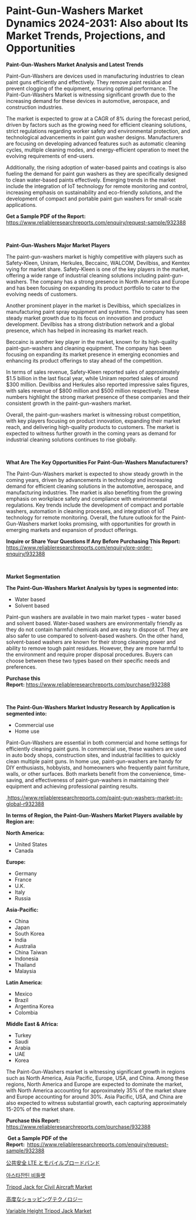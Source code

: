 <p><h1>Paint-Gun-Washers Market Dynamics 2024-2031: Also about Its Market Trends, Projections, and Opportunities</h1></p><p><strong>Paint-Gun-Washers Market Analysis and Latest Trends</strong></p>
<p><p>Paint-Gun-Washers are devices used in manufacturing industries to clean paint guns efficiently and effectively. They remove paint residue and prevent clogging of the equipment, ensuring optimal performance. The Paint-Gun-Washers Market is witnessing significant growth due to the increasing demand for these devices in automotive, aerospace, and construction industries.</p><p>The market is expected to grow at a CAGR of 8% during the forecast period, driven by factors such as the growing need for efficient cleaning solutions, strict regulations regarding worker safety and environmental protection, and technological advancements in paint gun washer designs. Manufacturers are focusing on developing advanced features such as automatic cleaning cycles, multiple cleaning modes, and energy-efficient operation to meet the evolving requirements of end-users.</p><p>Additionally, the rising adoption of water-based paints and coatings is also fueling the demand for paint gun washers as they are specifically designed to clean water-based paints effectively. Emerging trends in the market include the integration of IoT technology for remote monitoring and control, increasing emphasis on sustainability and eco-friendly solutions, and the development of compact and portable paint gun washers for small-scale applications.</p></p>
<p><strong>Get a Sample PDF of the Report:&nbsp;</strong> <a href="https://www.reliableresearchreports.com/enquiry/request-sample/932388">https://www.reliableresearchreports.com/enquiry/request-sample/932388</a></p>
<p>&nbsp;</p>
<p><strong>Paint-Gun-Washers Major Market Players</strong></p>
<p><p>The paint-gun-washers market is highly competitive with players such as Safety-Kleen, Uniram, Herkules, Beccainc, WALCOM, Devilbiss, and Kemtex vying for market share. Safety-Kleen is one of the key players in the market, offering a wide range of industrial cleaning solutions including paint-gun-washers. The company has a strong presence in North America and Europe and has been focusing on expanding its product portfolio to cater to the evolving needs of customers.</p><p>Another prominent player in the market is Devilbiss, which specializes in manufacturing paint spray equipment and systems. The company has seen steady market growth due to its focus on innovation and product development. Devilbiss has a strong distribution network and a global presence, which has helped in increasing its market reach.</p><p>Beccainc is another key player in the market, known for its high-quality paint-gun-washers and cleaning equipment. The company has been focusing on expanding its market presence in emerging economies and enhancing its product offerings to stay ahead of the competition.</p><p>In terms of sales revenue, Safety-Kleen reported sales of approximately $1.5 billion in the last fiscal year, while Uniram reported sales of around $300 million. Devilbiss and Herkules also reported impressive sales figures, with sales revenue of $800 million and $500 million respectively. These numbers highlight the strong market presence of these companies and their consistent growth in the paint-gun-washers market.</p><p>Overall, the paint-gun-washers market is witnessing robust competition, with key players focusing on product innovation, expanding their market reach, and delivering high-quality products to customers. The market is expected to witness further growth in the coming years as demand for industrial cleaning solutions continues to rise globally.</p></p>
<p>&nbsp;</p>
<p><strong>What Are The Key Opportunities For Paint-Gun-Washers Manufacturers?</strong></p>
<p><p>The Paint-Gun-Washers market is expected to show steady growth in the coming years, driven by advancements in technology and increasing demand for efficient cleaning solutions in the automotive, aerospace, and manufacturing industries. The market is also benefiting from the growing emphasis on workplace safety and compliance with environmental regulations. Key trends include the development of compact and portable washers, automation in cleaning processes, and integration of IoT technology for remote monitoring. Overall, the future outlook for the Paint-Gun-Washers market looks promising, with opportunities for growth in emerging markets and expansion of product offerings.</p></p>
<p><strong>Inquire or Share Your Questions If Any Before Purchasing This Report:</strong> <a href="https://www.reliableresearchreports.com/enquiry/pre-order-enquiry/932388">https://www.reliableresearchreports.com/enquiry/pre-order-enquiry/932388</a></p>
<p>&nbsp;</p>
<p><strong>Market Segmentation</strong></p>
<p><strong>The Paint-Gun-Washers Market Analysis by types is segmented into:</strong></p>
<p><ul><li>Water based</li><li>Solvent based</li></ul></p>
<p><p>Paint-gun washers are available in two main market types - water based and solvent based. Water-based washers are environmentally friendly as they do not contain harmful chemicals and are easy to dispose of. They are also safer to use compared to solvent-based washers. On the other hand, solvent-based washers are known for their strong cleaning power and ability to remove tough paint residues. However, they are more harmful to the environment and require proper disposal procedures. Buyers can choose between these two types based on their specific needs and preferences.</p></p>
<p><strong>Purchase this Report:&nbsp;</strong><a href="https://www.reliableresearchreports.com/purchase/932388">https://www.reliableresearchreports.com/purchase/932388</a></p>
<p>&nbsp;</p>
<p><strong>The Paint-Gun-Washers Market Industry Research by Application is segmented into:</strong></p>
<p><ul><li>Commercial use</li><li>Home use</li></ul></p>
<p><p>Paint-Gun-Washers are essential in both commercial and home settings for efficiently cleaning paint guns. In commercial use, these washers are used in auto body shops, construction sites, and industrial facilities to quickly clean multiple paint guns. In home use, paint-gun-washers are handy for DIY enthusiasts, hobbyists, and homeowners who frequently paint furniture, walls, or other surfaces. Both markets benefit from the convenience, time-saving, and effectiveness of paint-gun-washers in maintaining their equipment and achieving professional painting results.</p></p>
<p><a href="https://www.reliableresearchreports.com/paint-gun-washers-market-in-global-r932388">&nbsp;https://www.reliableresearchreports.com/paint-gun-washers-market-in-global-r932388</a></p>
<p><strong>In terms of Region, the Paint-Gun-Washers Market Players available by Region are:</strong></p>
<p>
    <p> <strong> North America: </strong>
        <ul>
            <li>United States</li>
            <li>Canada</li>
        </ul>
        </p> 
    <p> <strong> Europe: </strong>
        <ul>
            <li>Germany</li>
            <li>France</li>
            <li>U.K.</li>
            <li>Italy</li>
            <li>Russia</li>
        </ul>
        </p> 
    <p> <strong> Asia-Pacific: </strong>
        <ul>
            <li>China</li>
            <li>Japan</li>
            <li>South Korea</li>
            <li>India</li>
            <li>Australia</li>
            <li>China Taiwan</li>
            <li>Indonesia</li>
            <li>Thailand</li>
            <li>Malaysia</li>
        </ul>
        </p> 
    <p> <strong> Latin America: </strong>
        <ul>
            <li>Mexico</li>
            <li>Brazil</li>
            <li>Argentina Korea</li>
            <li>Colombia</li>
        </ul>
        </p> 
    <p> <strong> Middle East & Africa: </strong>
        <ul>
            <li>Turkey</li>
            <li>Saudi</li>
            <li>Arabia</li>
            <li>UAE</li>
            <li>Korea</li>
        </ul>
    </p>
    </p>
<p><p>The Paint-Gun-Washers market is witnessing significant growth in regions such as North America, Asia Pacific, Europe, USA, and China. Among these regions, North America and Europe are expected to dominate the market, with North America accounting for approximately 35% of the market share and Europe accounting for around 30%. Asia Pacific, USA, and China are also expected to witness substantial growth, each capturing approximately 15-20% of the market share.</p></p>
<p><strong>Purchase this Report: </strong><a href="https://www.reliableresearchreports.com/purchase/932388">https://www.reliableresearchreports.com/purchase/932388</a></p>
<p>&nbsp;<strong>Get a Sample PDF of the Report:&nbsp;&nbsp;</strong><a href="https://www.reliableresearchreports.com/enquiry/request-sample/932388">https://www.reliableresearchreports.com/enquiry/request-sample/932388</a></p>
<p><strong></strong></p>
<p><p><a href="https://github.com/LizaHeller2023/Market-Research-Report-List-1/blob/main/718612683409.md">公共安全 LTE とモバイルブロードバンド</a></p><p><a href="https://github.com/ROBERTS65DAVID/Market-Research-Report-List-1/blob/main/451308677266.md">아스타잔틴 비들렛</a></p><p><a href="https://github.com/LaceyZemlak1/Market-Research-Report-List-1/blob/main/tripod-jack-for-civil-aircraft-market.md">Tripod Jack for Civil Aircraft Market</a></p><p><a href="https://github.com/deonnorth8/Market-Research-Report-List-1/blob/main/968884983408.md">高度なショッピングテクノロジー</a></p><p><a href="https://github.com/MyrtisWest1/Market-Research-Report-List-1/blob/main/variable-height-tripod-jack-market.md">Variable Height Tripod Jack Market</a></p></p>